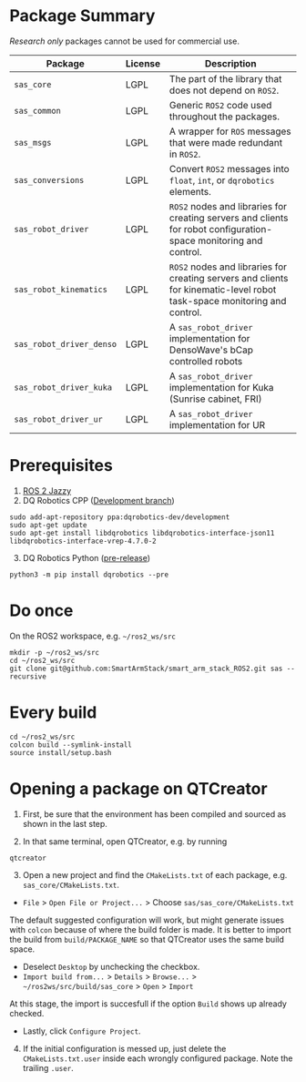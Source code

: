 # Package Summary

*Research only* packages cannot be used for commercial use.

| Package                                    | License       | Description                                                                                                                   |
|--------------------------------------------|---------------|-------------------------------------------------------------------------------------------------------------------------------|
| `sas_core`                                 | LGPL          | The part of the library that does not depend on `ROS2`.                                                                       |
| `sas_common`                               | LGPL          | Generic `ROS2` code used throughout the packages.                                                                             |
| `sas_msgs`                                 | LGPL          | A wrapper for `ROS` messages that were made redundant in `ROS2`.                                                              |
| `sas_conversions`                          | LGPL          | Convert `ROS2` messages into `float`, `int`, or `dqrobotics` elements.                                                        |
| `sas_robot_driver`                         | LGPL          | `ROS2` nodes and libraries for creating servers and clients for robot configuration-space monitoring and control.             |
| `sas_robot_kinematics`                     | LGPL          | `ROS2` nodes and libraries for creating servers and clients for kinematic-level robot task-space monitoring and control.      |
| `sas_robot_driver_denso`                   | LGPL          | A `sas_robot_driver` implementation for DensoWave's bCap controlled robots                                                    |
| `sas_robot_driver_kuka`                   | LGPL          | A `sas_robot_driver` implementation for Kuka (Sunrise cabinet, FRI)                                                    |
| `sas_robot_driver_ur`                   | LGPL          | A `sas_robot_driver` implementation for UR                                                     |


# Prerequisites
1. [ROS 2 Jazzy](https://docs.ros.org/en/jazzy/Installation/Alternatives/Ubuntu-Development-Setup.html)
2. DQ Robotics CPP ([Development branch](https://dqroboticsgithubio.readthedocs.io/en/latest/installation/cpp.html#development-ppa))
```commandline
sudo add-apt-repository ppa:dqrobotics-dev/development
sudo apt-get update
sudo apt-get install libdqrobotics libdqrobotics-interface-json11 libdqrobotics-interface-vrep-4.7.0-2
```
3. DQ Robotics Python ([pre-release](https://dqroboticsgithubio.readthedocs.io/en/latest/installation/python.html#installation-development))
```commandline
python3 -m pip install dqrobotics --pre
```

# Do once

On the ROS2 workspace, e.g. `~/ros2_ws/src`

```commandline
mkdir -p ~/ros2_ws/src
cd ~/ros2_ws/src
git clone git@github.com:SmartArmStack/smart_arm_stack_ROS2.git sas --recursive
```

# Every build

```commandline
cd ~/ros2_ws/src
colcon build --symlink-install
source install/setup.bash
```

# Opening a package on QTCreator

1. First, be sure that the environment has been compiled and sourced as shown in the last step.

2. In that same terminal, open QTCreator, e.g. by running
```commandline
qtcreator
```

3. Open a new project and find the `CMakeLists.txt` of each package, e.g. `sas_core/CMakeLists.txt`.
- `File` > `Open File or Project...` > Choose `sas/sas_core/CMakeLists.txt`

The default suggested configuration will work, but might generate issues with `colcon` because of where the build folder is made. It is better to import the build from `build/PACKAGE_NAME` so that QTCreator uses the same build space.
- Deselect `Desktop` by unchecking the checkbox.
- `Import build from...` > `Details` > `Browse...` > `~/ros2ws/src/build/sas_core` > `Open` > `Import` 

At this stage, the import is succesfull if the option `Build` shows up already checked.

- Lastly, click `Configure Project`.

4. If the initial configuration is messed up, just delete the `CMakeLists.txt.user` inside each wrongly configured package. Note the trailing `.user`.


